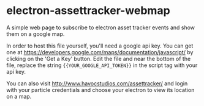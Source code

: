 # electron-assettracker-webmap
A simple web page to subscribe to electron asset tracker events and show them on a google map.

In order to host this file yourself, you'll need a google api key. You can get one at https://developers.google.com/maps/documentation/javascript/ by clicking on the 'Get a Key' button. Edit the file and near the bottom of the file, replace the string `{{YOUR_GOOGLE_API_TOKEN}}` in the script tag with your api key.

You can also visit http://www.havocstudios.com/assettracker/ and login with your particle credentials and choose your electron to view its location on a map.
